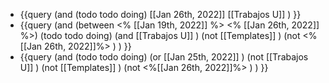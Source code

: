 - {{query (and (todo todo doing) [[Jan 26th, 2022]] [[Trabajos U]] ) }}
- {{query (and  (between <% [[Jan 19th, 2022]] %> <% [[Jan 26th, 2022]] %>)     (todo todo doing)  (and   [[Trabajos U]]  )     (not [[Templates]] )  (not <%[[Jan 26th, 2022]]%> ) ) }}
- {{query (and (todo todo doing)  (or [[Jan 25th, 2022]] )   (not [[Trabajos U]] ) (not [[Templates]] )  (not <%[[Jan 26th, 2022]]%> ) ) }}